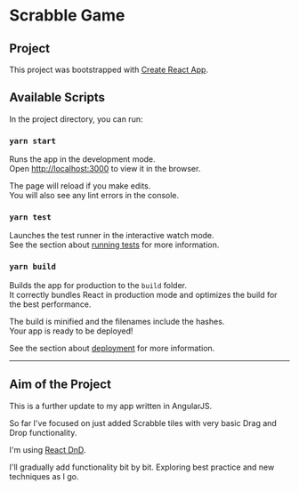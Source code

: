 # Scrabble Game

## Project

This project was bootstrapped with [Create React App](https://github.com/facebook/create-react-app).

## Available Scripts

In the project directory, you can run:

### `yarn start`

Runs the app in the development mode.\
Open [http://localhost:3000](http://localhost:3000) to view it in the browser.

The page will reload if you make edits.\
You will also see any lint errors in the console.

### `yarn test`

Launches the test runner in the interactive watch mode.\
See the section about [running tests](https://facebook.github.io/create-react-app/docs/running-tests) for more information.

### `yarn build`

Builds the app for production to the `build` folder.\
It correctly bundles React in production mode and optimizes the build for the best performance.

The build is minified and the filenames include the hashes.\
Your app is ready to be deployed!

See the section about [deployment](https://facebook.github.io/create-react-app/docs/deployment) for more information.


------


## Aim of the Project

This is a further update to my app written in AngularJS.

So far I've focused on just added Scrabble tiles with very basic Drag and Drop functionality.

I'm using [React DnD](https://react-dnd.github.io/react-dnd/docs/overview).

I'll gradually add functionality bit by bit. Exploring best practice and new techniques as I go.
